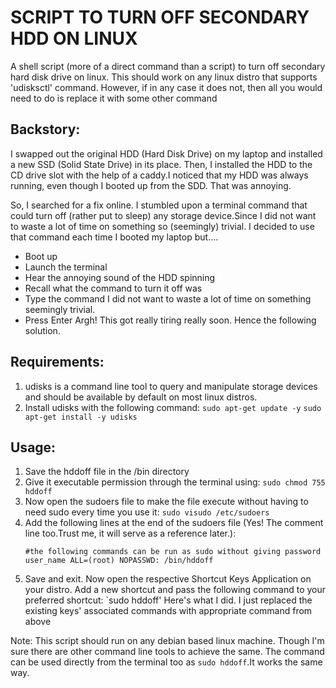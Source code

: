 # SCRIPT TO TURN OFF SECONDARY HDD ON LINUX

A shell script (more of a direct command than a script) to turn off secondary hard disk drive on linux.
This should work on any linux distro that supports 'udisksctl' command. However, if in any case it does not, then all you would need to do is replace it with some other command

## Backstory:

I swapped out the original HDD (Hard Disk Drive) on my laptop and installed a new SSD (Solid State Drive) in its place. Then, I installed the HDD to the CD drive slot with the help of a caddy.I noticed that my HDD was always running, even though I booted up from the SDD. That was annoying.

So, I searched for a fix online. I stumbled upon a terminal command that could turn off (rather put to sleep) any storage device.Since I did not want to waste a lot of time on something so (seemingly) trivial. I decided to use that command each time I booted my laptop but....
  - Boot up
  - Launch the terminal
  - Hear the annoying sound of the HDD spinning
  - Recall what the command to turn it off was
  - Type the command  I did not want to waste a lot of time on something seemingly trivial.
  - Press Enter
Argh! This got really tiring really soon. Hence the following solution.

## Requirements:

1. udisks is a command line tool to query and manipulate storage devices and should be available by default on most linux distros. 
2. Install udisks with the following command:
    `sudo apt-get update -y`
    `sudo apt-get install -y udisks`

## Usage:

1. Save the hddoff file in the /bin directory
2. Give it executable permission through the terminal using:
    `sudo chmod 755 hddoff`
3. Now open the sudoers file to make the file execute without having to need sudo every time you use it:
    `sudo visudo /etc/sudoers`
4. Add the following lines at the end of the sudoers file (Yes! The comment line too.Trust me, it will serve as a reference later.):
    ```
    #the following commands can be run as sudo without giving password
    user_name ALL=(root) NOPASSWD: /bin/hddoff
    ```
5. Save and exit. Now open the respective Shortcut Keys Application on your distro. Add a new shortcut and pass the following command to your preferred shortcut:
    `sudo hddoff'
    Here's what I did. I just replaced the existing keys' associated commands with appropriate command from above

Note: This script should run on any debian based linux machine. Though I'm sure there are other command line tools to achieve the same.
The command can be used directly from the terminal too as `sudo hddoff`.It works the same way.
